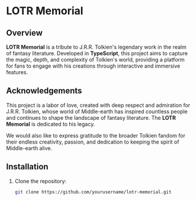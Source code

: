 # LOTR Memorial

## Overview

**LOTR Memorial** is a tribute to J.R.R. Tolkien's legendary work in the realm of fantasy literature. Developed in **TypeScript**, this project aims to capture the magic, depth, and complexity of Tolkien's world, providing a platform for fans to engage with his creations through interactive and immersive features.


## Acknowledgements

This project is a labor of love, created with deep respect and admiration for J.R.R. Tolkien, whose world of Middle-earth has inspired countless people and continues to shape the landscape of fantasy literature. The **LOTR Memorial** is dedicated to his legacy.

We would also like to express gratitude to the broader Tolkien fandom for their endless creativity, passion, and dedication to keeping the spirit of Middle-earth alive.

## Installation

1. Clone the repository:

   ```bash
   git clone https://github.com/yourusername/lotr-memorial.git
